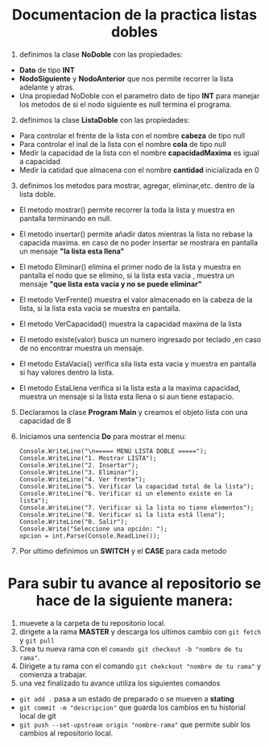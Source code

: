 <h1 align="center">Documentacion de la practica listas dobles</h1>

1. definimos la clase **NoDoble** con las propiedades:

- **Dato** de tipo **INT**
- **NodoSiguiente** y **NodoAnterior** que nos permite recorrer la lista adelante y atras.
- Una propiedad NoDoble con el parametro dato de tipo **INT** para manejar los metodos de si el nodo siguiente es null termina el programa.

2. definimos la clase **ListaDoble** con las propiedades:

- Para controlar el frente de la lista con el nombre **cabeza** de tipo null
- Para controlar el inal de la lista con el nombre **cola** de tipo null
- Medir la capacidad de la lista con el nombre **capacidadMaxima** es igual a capacidad
- Medir la catidad que almacena con el nombre **cantidad** inicializada en 0

3. definimos los metodos para mostrar, agregar, eliminar,etc. dentro de la lista doble.

- El metodo mostrar() permite recorrer la toda la lista y muestra en pantalla terminando en null.

- El metodo insertar() permite añadir datos mientras la lista no rebase la capacida maxima. en caso de no poder insertar se mostrara en pantalla un mensaje **"la lista esta llena"**

- El metodo Eliminar() elimina el primer nodo de la lista y muestra en pantalla el nodo que se elimino, si la lista esta vacia , muestra un mensaje **"que lista esta vacia y no se puede eliminar"**

- El metodo VerFrente() muestra el valor almacenado en la cabeza de la lista, si la lista esta vacia se muestra en pantalla.

- El metodo VerCapacidad() muestra la capacidad maxima de la lista

- El metodo existe(valor) busca un numero ingresado por teclado ,en caso de no encontrar muestra un mensaje.

- El metodo EstaVacia() verifica sila lista esta vacia y muestra en pantalla si hay valores dentro la lista.

- El metodo EstaLlena verifica si la lista esta a la maxima capacidad, muestra un mensaje si la lista esta llena o si aun tiene estapacio.

5.  Declaramos la clase **Program Main** y creamos el objeto lista con una capacidad de 8

6.  Iniciamos una sentencia **Do** para mostrar el menu:

        Console.WriteLine("\n===== MENÚ LISTA DOBLE =====");
        Console.WriteLine("1. Mostrar LISTA");
        Console.WriteLine("2. Insertar");
        Console.WriteLine("3. Eliminar");
        Console.WriteLine("4. Ver frente");
        Console.WriteLine("5. Verificar la capacidad total de la lista");
        Console.WriteLine("6. Verificar si un elemento existe en la lista");
        Console.WriteLine("7. Verificar si la lista no tiene elementos");
        Console.WriteLine("8. Verificar si la lista está llena");
        Console.WriteLine("0. Salir");
        Console.Write("Seleccione una opción: ");
        opcion = int.Parse(Console.ReadLine());

7.  Por ultimo definimos un **SWITCH** y el **CASE** para cada metodo

<h1 align="center"> Para subir tu avance al repositorio se hace de la siguiente manera:</h1>

1. muevete a la carpeta de tu repositorio local.
2. dirigete a la rama **MASTER** y descarga los ultimos cambio con `git fetch` y `git pull`
3. Crea tu nueva rama con el `comando git checkout -b "nombre de tu rama"`.
4. Dirigete a tu rama con el comando `git chekckout "nombre de tu rama"` y comienza a trabajar.
5. una vez finalizado tu avance utiliza los siguientes comandos

- `git add .` pasa a un estado de preparado o se mueven a **stating**
- `git commit -m "descripcion"` que guarda los cambios en tu historial local de git
- `git push --set-upstream origin "nombre-rama"` que permite subir los cambios al repositorio local.
